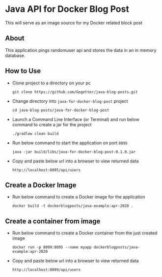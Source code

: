 # Java API for Docker Blog Post

This will serve as an image source for my Docker related block post

## About

This application pings randomuser api and stores the data in an in memory database.

## How to Use

* Clone project to a directory on your pc

    ``git clone https://github.com/Gogetter/java-blog-posts.git``

* Change directory into `java-for-docker-blog-post` project

    ```cd java-blog-posts/java-for-docker-blog-post```

* Launch a Command Line Interface (or Terminal) and run below command to create a jar for the project

    ```./gradlew clean build```

* Run below command to start the application on port `8095`

    ```java -jar build/libs/java-for-docker-blog-post-0.1.0.jar```

* Copy and paste below url into a browser to view returned data

    ```http://localhost:8095/api/users```

## Create a Docker Image

* Run below command to create a Docker image for the application

    ```docker build -t dockerblogposts/java-example:apr-2020 .```
    
## Create a container from image

* Run below command to create a Docker container from the just created image

    ```docker run -p 8099:8095 --name myapp dockerblogposts/java-example:apr-2020```

* Copy and paste below url into a browser to view returned data

    ```http://localhost:8099/api/users```

